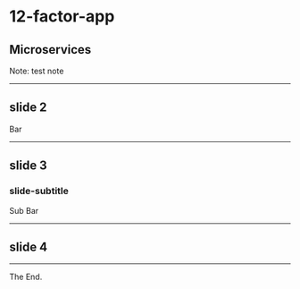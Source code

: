 # 12-factor-app

## Microservices

Note: test note

---

## slide 2

Bar

----

## slide 3

### slide-subtitle

Sub Bar

---

## slide 4

---

The End.

